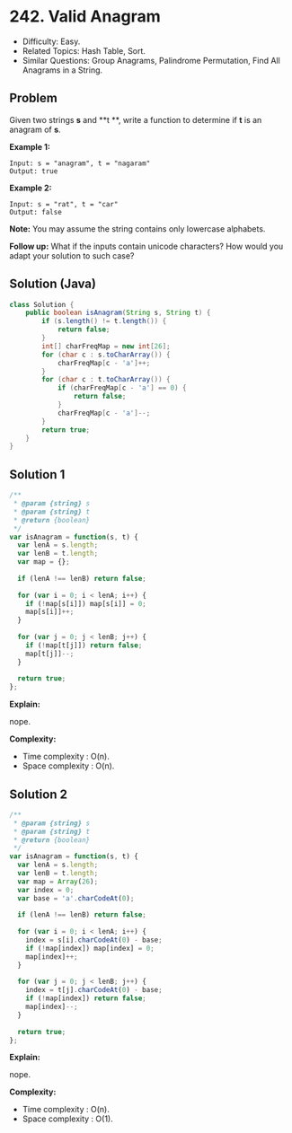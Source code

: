 # 242. Valid Anagram

- Difficulty: Easy.
- Related Topics: Hash Table, Sort.
- Similar Questions: Group Anagrams, Palindrome Permutation, Find All Anagrams in a String.

## Problem

Given two strings **s** and **t **, write a function to determine if **t** is an anagram of **s**.

**Example 1:**

```
Input: s = "anagram", t = "nagaram"
Output: true
```

**Example 2:**

```
Input: s = "rat", t = "car"
Output: false
```

**Note:**
You may assume the string contains only lowercase alphabets.

**Follow up:**
What if the inputs contain unicode characters? How would you adapt your solution to such case?


## Solution (Java)
```java
class Solution {
    public boolean isAnagram(String s, String t) {
        if (s.length() != t.length()) {
            return false;
        }
        int[] charFreqMap = new int[26];
        for (char c : s.toCharArray()) {
            charFreqMap[c - 'a']++;
        }
        for (char c : t.toCharArray()) {
            if (charFreqMap[c - 'a'] == 0) {
                return false;
            }
            charFreqMap[c - 'a']--;
        }
        return true;
    }
}
```

## Solution 1

```javascript
/**
 * @param {string} s
 * @param {string} t
 * @return {boolean}
 */
var isAnagram = function(s, t) {
  var lenA = s.length;
  var lenB = t.length;
  var map = {};
  
  if (lenA !== lenB) return false;
  
  for (var i = 0; i < lenA; i++) {
    if (!map[s[i]]) map[s[i]] = 0;
    map[s[i]]++;
  }
  
  for (var j = 0; j < lenB; j++) {
    if (!map[t[j]]) return false;
    map[t[j]]--;
  }
  
  return true;
};
```

**Explain:**

nope.

**Complexity:**

* Time complexity : O(n).
* Space complexity : O(n).

## Solution 2

```javascript
/**
 * @param {string} s
 * @param {string} t
 * @return {boolean}
 */
var isAnagram = function(s, t) {
  var lenA = s.length;
  var lenB = t.length;
  var map = Array(26);
  var index = 0;
  var base = 'a'.charCodeAt(0);
  
  if (lenA !== lenB) return false;
  
  for (var i = 0; i < lenA; i++) {
    index = s[i].charCodeAt(0) - base;
    if (!map[index]) map[index] = 0;
    map[index]++;
  }
  
  for (var j = 0; j < lenB; j++) {
    index = t[j].charCodeAt(0) - base;
    if (!map[index]) return false;
    map[index]--;
  }
  
  return true;
};
```

**Explain:**

nope.

**Complexity:**

* Time complexity : O(n).
* Space complexity : O(1).
